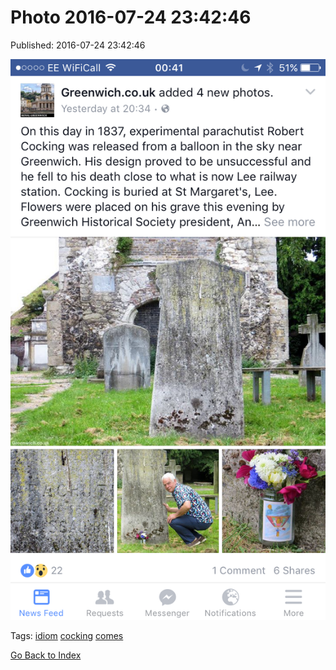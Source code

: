 
# Photo 2016-07-24 23:42:46

Published: 2016-07-24 23:42:46

![](147917309907-0.png)

Tags: [idiom](tag-idiom.md) [cocking](tag-cocking.md) [comes](tag-comes.md)

[Go Back to Index](index.md)
